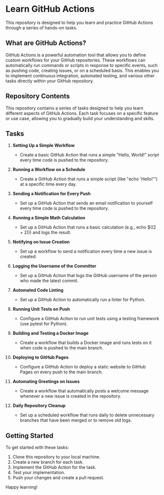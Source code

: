 # Learn GitHub Actions

This repository is designed to help you learn and practice GitHub Actions through a series of hands-on tasks.

## What are GitHub Actions?

GitHub Actions is a powerful automation tool that allows you to define custom workflows for your GitHub repositories. These workflows can automatically run commands or scripts in response to specific events, such as pushing code, creating issues, or on a scheduled basis. This enables you to implement continuous integration, automated testing, and various other tasks directly within your GitHub repository.

## Repository Contents

This repository contains a series of tasks designed to help you learn different aspects of GitHub Actions. Each task focuses on a specific feature or use case, allowing you to gradually build your understanding and skills.

## Tasks

1. **Setting Up a Simple Workflow**

   - Create a basic GitHub Action that runs a simple "Hello, World!" script every time code is pushed to the repository.

2. **Running a Workflow on a Schedule**

   - Create a GitHub Action that runs a simple script (like "echo 'Hello!'") at a specific time every day.

3. **Sending a Notification for Every Push**

   - Set up a GitHub Action that sends an email notification to yourself every time code is pushed to the repository.

4. **Running a Simple Math Calculation**

   - Set up a GitHub Action that runs a basic calculation (e.g., echo $((2 + 2))) and logs the result.

5. **Notifying on Issue Creation**

   - Set up a workflow to send a notification every time a new issue is created.

6. **Logging the Username of the Committer**

   - Set up a GitHub Action that logs the GitHub username of the person who made the latest commit.

7. **Automated Code Linting**

   - Set up a GitHub Action to automatically run a linter for Python.

8. **Running Unit Tests on Push**

   - Configure a GitHub Action to run unit tests using a testing framework (use pytest for Python).

9. **Building and Testing a Docker Image**

   - Create a workflow that builds a Docker image and runs tests on it when code is pushed to the main branch.

10. **Deploying to GitHub Pages**

    - Configure a GitHub Action to deploy a static website to GitHub Pages on every push to the main branch.

11. **Automating Greetings on Issues**

    - Create a workflow that automatically posts a welcome message whenever a new issue is created in the repository.

12. **Daily Repository Cleanup**
    - Set up a scheduled workflow that runs daily to delete unnecessary branches that have been merged or to remove old logs.

## Getting Started

To get started with these tasks:

1. Clone this repository to your local machine.
2. Create a new branch for each task.
3. Implement the GitHub Action for the task.
4. Test your implementation.
5. Push your changes and create a pull request.

Happy learning!
